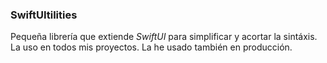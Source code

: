 
### SwiftUItilities

Pequeña librería que extiende _SwiftUI_ para simplificar y acortar la sintáxis. La uso en todos mis proyectos. La he usado también en producción.